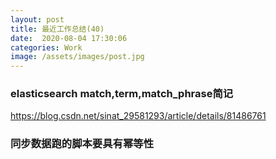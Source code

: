 ```yaml
---
layout: post
title: 最近工作总结(40)
date:  2020-08-04 17:30:06
categories: Work
image: /assets/images/post.jpg
---
```


### elasticsearch match,term,match_phrase简记
https://blog.csdn.net/sinat_29581293/article/details/81486761

### 同步数据跑的脚本要具有幂等性
